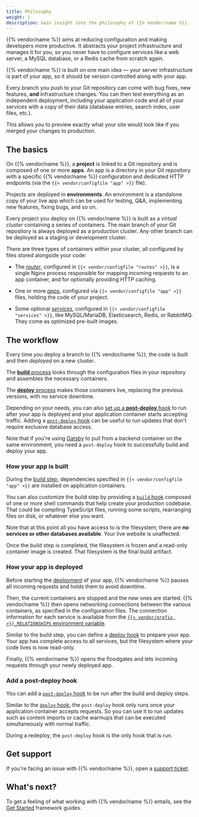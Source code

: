```yaml
---
title: Philosophy
weight: 1
description: Gain insight into the philosophy of {{% vendor/name %}}.
---
```


{{% vendor/name %}} aims at reducing configuration and making developers more productive.
It abstracts your project infrastructure and manages it for you,
so you never have to configure services like a web server, a MySQL database, or a Redis cache from scratch again.

{{% vendor/name %}} is built on one main idea — your server infrastructure is part of your app,
so it should be version controlled along with your app.

Every branch you push to your Git repository can come with bug fixes,
new features, **and** infrastructure changes.
You can then test everything as an independent deployment,
including your application code and all of your services with a copy of their data
(database entries, search index, user files, etc.).

This allows you to preview exactly what your site would look like if you merged your changes to production.

## The basics

On {{% vendor/name %}}, a **project** is linked to a Git repository and is composed of one or more **apps**.
An app is a directory in your Git repository with a specific {{% vendor/name %}} configuration
and dedicated HTTP endpoints (via the `{{< vendor/configfile "app" >}}` file).

Projects are deployed in **environments**.
An environment is a standalone copy of your live app which can be used for testing,
Q\&A, implementing new features, fixing bugs, and so on.

Every project you deploy on {{% vendor/name %}} is built as a *virtual cluster* containing a series of containers.
The main branch of your Git repository is always deployed as a production cluster.
Any other branch can be deployed as a staging or development cluster.

There are three types of containers within your cluster,
all configured by files stored alongside your code:

*   The [*router*](/define-routes/_index.md), configured in `{{< vendor/configfile "routes" >}}`,
    is a single Nginx process responsible for mapping incoming requests to an app container,
    and for optionally providing HTTP caching.

*   One or more [*apps*](/create-apps/_index.md), configured via `{{< vendor/configfile "app" >}}` files, holding the code of your project.

*   Some optional [*services*](/add-services/_index.md), configured in `{{< vendor/configfile "services" >}}`,
    like MySQL/MariaDB, Elasticsearch, Redis, or RabbitMQ.
    They come as optimized pre-built images.

## The workflow

Every time you deploy a branch to {{% vendor/name %}}, the code is *built* and then *deployed* on a new cluster.

The [**build** process](/learn/overview/build-deploy.md#build-steps) looks through the configuration files in your repository
and assembles the necessary containers.

The [**deploy** process](/learn/overview/build-deploy.md#deploy-steps) makes those containers live, replacing the previous
versions, with no service downtime.

Depending on your needs, you can also [set up a **post-deploy** hook](#add-a-post-deploy-hook) to run after your app is deployed and your application container starts accepting traffic.
Adding a [`post-deploy` hook](/create-apps/hooks/hooks-comparison.md#post-deploy-hook) can be useful to run updates that don't require exclusive database access.

Note that if you're using [Gatsby](/guides/gatsby/headless/_index.md) to pull from a backend container on the same environment,
you need a `post-deploy` hook to successfully build and deploy your app.

### How your app is built

During the [build step](/learn/overview/build-deploy.md#build-steps),
dependencies specified in `{{< vendor/configfile "app" >}}` are installed on application containers.

You can also customize the build step by providing a [`build` hook](/create-apps/hooks/hooks-comparison.md#build-hook) composed of one or more shell commands
that help create your production codebase.
That could be compiling TypeScript files, running some scripts,
rearranging files on disk, or whatever else you want.

Note that at this point all you have access to is the filesystem;
there are **no services or other databases available**.
Your live website is unaffected.

Once the build step is completed, the filesystem is frozen and a read-only container image is created.
That filesystem is the final build artifact.

### How your app is deployed

Before starting the [deployment](./build-deploy.md#deploy-steps) of your app,
{{% vendor/name %}} pauses all incoming requests and holds them to avoid downtime.

Then, the current containers are stopped and the new ones are started.
{{% vendor/name %}} then opens networking connections between the various containers,
as specified in the configuration files.
The connection information for each service is available from the [`{{< vendor/prefix >}}_RELATIONSHIPS` environment variable](/development/variables/use-variables.md).

Similar to the build step, you can define a [deploy hook](/create-apps/hooks/hooks-comparison.md#deploy-hook) to prepare your app.
Your app has complete access to all services, but the filesystem where your code lives is now read-only.

Finally, {{% vendor/name %}} opens the floodgates and lets incoming requests through your newly deployed app.

### Add a post-deploy hook

You can add a [`post-deploy` hook](/create-apps/hooks/hooks-comparison.md#post-deploy-hook) to be run after the build and deploy steps.

Similar to the [`deploy` hook](/create-apps/hooks/hooks-comparison.md#deploy-hook),
the `post-deploy` hook only runs once your application container accepts requests.
So you can use it to run updates such as content imports or cache warmups that can be executed simultaneously with normal traffic.

During a redeploy, the `post-deploy` hook is the only hook that is run.

## Get support

If you're facing an issue with {{% vendor/name %}},
open a [support ticket](/learn/overview/get-support).

## What's next?

To get a feeling of what working with {{% vendor/name %}} entails,
see the [Get Started](/get-started/_index.md) framework guides.
